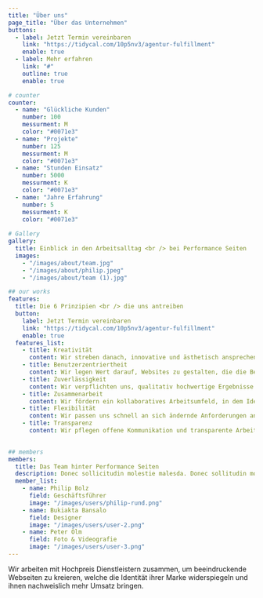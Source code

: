 ```yaml
---
title: "Über uns"
page_title: "Über das Unternehmen"
buttons:
  - label: Jetzt Termin vereinbaren
    link: "https://tidycal.com/10p5nv3/agentur-fulfillment"
    enable: true
  - label: Mehr erfahren
    link: "#"
    outline: true
    enable: true

# counter
counter:
  - name: "Glückliche Kunden"
    number: 100
    messurment: M
    color: "#0071e3"
  - name: "Projekte"
    number: 125
    messurment: M
    color: "#0071e3"
  - name: "Stunden Einsatz"
    number: 5000
    messurment: K
    color: "#0071e3"
  - name: "Jahre Erfahrung"
    number: 5
    messurment: K
    color: "#0071e3"
    
# Gallery
gallery:
  title: Einblick in den Arbeitsalltag <br /> bei Performance Seiten
  images:
    - "/images/about/team.jpg"
    - "/images/about/philip.jpeg"
    - "/images/about/team (1).jpg"

## our works
features:
  title: Die 6 Prinzipien <br /> die uns antreiben
  button:
    label: Jetzt Termin vereinbaren
    link: "https://tidycal.com/10p5nv3/agentur-fulfillment"
    enable: true
  features_list:
    - title: Kreativität
      content: Wir streben danach, innovative und ästhetisch ansprechende Designs zu entwickeln, die die Erwartungen übertreffen.
    - title: Benutzerzentriertheit
      content: Wir legen Wert darauf, Websites zu gestalten, die die Bedürfnisse und das Nutzererlebnis unserer Kunden in den Mittelpunkt stellen.
    - title: Zuverlässigkeit
      content: Wir verpflichten uns, qualitativ hochwertige Ergebnisse zu liefern und unseren Kunden einen zuverlässigen Service zu bieten.
    - title: Zusammenarbeit
      content: Wir fördern ein kollaboratives Arbeitsumfeld, in dem Ideen ausgetauscht und gemeinsam an Lösungen gearbeitet wird.
    - title: Flexibilität
      content: Wir passen uns schnell an sich ändernde Anforderungen an und sind bereit, neue Technologien und Trends zu integrieren, um optimale Ergebnisse zu erzielen.
    - title: Transparenz
      content: Wir pflegen offene Kommunikation und transparente Arbeitsprozesse, um das Vertrauen unserer Kunden zu stärken und eine langfristige Partnerschaft aufzubauen.
    

## members
members:
  title: Das Team hinter Performance Seiten
  description: Donec sollicitudin molestie malesda. Donec sollitudin mol estie ultricies ligula sed magna dictum
  member_list:
    - name: Philip Bolz
      field: Geschäftsführer
      image: "/images/users/philip-rund.png"
    - name: Bukiakta Bansalo
      field: Designer
      image: "/images/users/user-2.png"
    - name: Peter Olm
      field: Foto & Videografie
      image: "/images/users/user-3.png"
---
```

Wir arbeiten mit Hochpreis Dienstleistern zusammen, um beeindruckende Webseiten zu kreieren, welche die Identität ihrer Marke widerspiegeln und ihnen nachweislich mehr Umsatz bringen.

